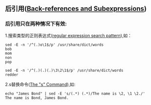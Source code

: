 ## 后引用([Back-references and Subexpressions](https://www.gnu.org/software/sed/manual/sed.html#Back_002dreferences-and-Subexpressions))
### 后引用只在两种情况下有效:  
1.搜索类型的正则表达式([regular expression search pattern](https://www.gnu.org/software/sed/manual/sed.html#Regexp-Addresses)),如：  
```
sed -E -n '/^(.)o\1$/p' /usr/share/dict/words
bob
mom
non
pop
```
```
sed -E -n '/^(.)(.)(.)\3\2\1$/p' /usr/share/dict/words
redder
```
2.s替换命令([The "s" Command](https://www.gnu.org/software/sed/manual/sed.html#The-_0022s_0022-Command)),如:  
```
echo "James Bond" | sed -E 's/(.*) (.*)/The name is \2, \1 \2./'
The name is Bond, James Bond.
```

